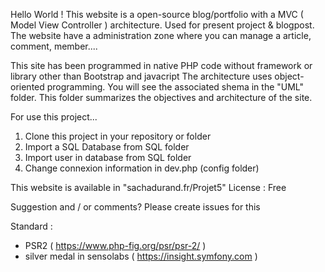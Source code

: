 

Hello World ! 
This website is a open-source blog/portfolio with a MVC ( Model View Controller ) architecture. Used for present project & blogpost. The website have a 
administration zone where you can manage a article, comment, member.... 

This site has been programmed in native PHP code without framework or library other than Bootstrap and javacript
The architecture uses object-oriented programming. You will see the associated shema in the "UML" folder. 
This folder summarizes the objectives and architecture of the site. 

For use this project... 
1. Clone this project in your repository or folder
2. Import a SQL Database from SQL folder
3. Import user in database from SQL folder
4. Change connexion information in dev.php (config folder)

This website is available in "sachadurand.fr/Projet5"
License : Free

Suggestion and / or comments? Please create issues for this

Standard : 
- PSR2 ( https://www.php-fig.org/psr/psr-2/ ) 
- silver medal in sensolabs ( https://insight.symfony.com )




   
